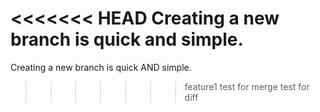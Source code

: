<<<<<<< HEAD
Creating a new branch is quick and simple.
=======
Creating a new branch is quick AND simple.
>>>>>>> feature1
test for merge
test for diff
